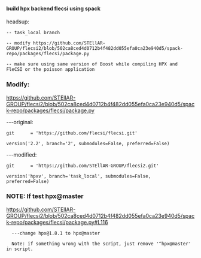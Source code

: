 #### build hpx backend flecsi using spack

headsup:

    -- task_local branch

    -- modify https://github.com/STEllAR-GROUP/flecsi2/blob/502ca8ced4d0712b4f482dd055efa0ca23e940d5/spack-repo/packages/flecsi/package.py
    
    -- make sure using same version of Boost while compiling HPX and FleCSI or the poisson application

### Modify: 
https://github.com/STEllAR-GROUP/flecsi2/blob/502ca8ced4d0712b4f482dd055efa0ca23e940d5/spack-repo/packages/flecsi/package.py
     
 ---original: 

    git      = 'https://github.com/flecsi/flecsi.git'

    version('2.2', branch='2', submodules=False, preferred=False)

---modified: 

    git      = 'https://github.com/STEllAR-GROUP/flecsi2.git'

    version('hpxv', branch='task_local', submodules=False, preferred=False)
    
    
 ### NOTE: If test hpx@master
 
   https://github.com/STEllAR-GROUP/flecsi2/blob/502ca8ced4d0712b4f482dd055efa0ca23e940d5/spack-repo/packages/flecsi/package.py#L116
      
      ---change hpx@1.8.1 to hpx@master
      
      Note: if something wrong with the script, just remove '^hpx@master' in script.
